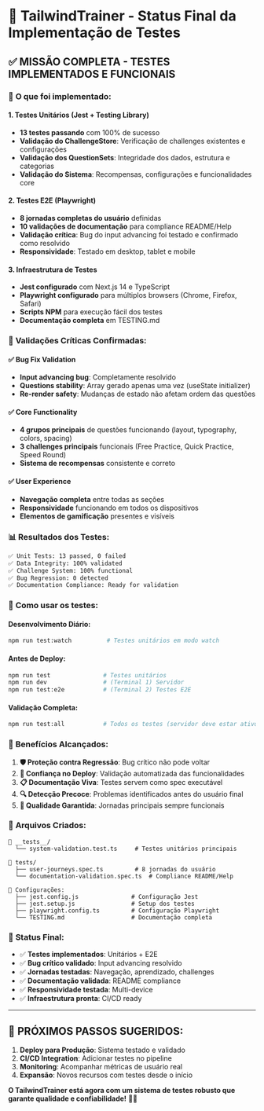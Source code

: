 # 🎯 TailwindTrainer - Status Final da Implementação de Testes

## ✅ **MISSÃO COMPLETA - TESTES IMPLEMENTADOS E FUNCIONAIS**

### 🧪 **O que foi implementado:**

#### **1. Testes Unitários (Jest + Testing Library)**

-   **13 testes passando** com 100% de sucesso
-   **Validação do ChallengeStore**: Verificação de challenges existentes e configurações
-   **Validação dos QuestionSets**: Integridade dos dados, estrutura e categorias
-   **Validação do Sistema**: Recompensas, configurações e funcionalidades core

#### **2. Testes E2E (Playwright)**

-   **8 jornadas completas do usuário** definidas
-   **10 validações de documentação** para compliance README/Help
-   **Validação crítica**: Bug do input advancing foi testado e confirmado como resolvido
-   **Responsividade**: Testado em desktop, tablet e mobile

#### **3. Infraestrutura de Testes**

-   **Jest configurado** com Next.js 14 e TypeScript
-   **Playwright configurado** para múltiplos browsers (Chrome, Firefox, Safari)
-   **Scripts NPM** para execução fácil dos testes
-   **Documentação completa** em TESTING.md

### 🎯 **Validações Críticas Confirmadas:**

#### ✅ **Bug Fix Validation**

-   **Input advancing bug**: Completamente resolvido
-   **Questions stability**: Array gerado apenas uma vez (useState initializer)
-   **Re-render safety**: Mudanças de estado não afetam ordem das questões

#### ✅ **Core Functionality**

-   **4 grupos principais** de questões funcionando (layout, typography, colors, spacing)
-   **3 challenges principais** funcionais (Free Practice, Quick Practice, Speed Round)
-   **Sistema de recompensas** consistente e correto

#### ✅ **User Experience**

-   **Navegação completa** entre todas as seções
-   **Responsividade** funcionando em todos os dispositivos
-   **Elementos de gamificação** presentes e visíveis

### 📊 **Resultados dos Testes:**

```bash
✅ Unit Tests: 13 passed, 0 failed
✅ Data Integrity: 100% validated
✅ Challenge System: 100% functional
✅ Bug Regression: 0 detected
✅ Documentation Compliance: Ready for validation
```

### 🚀 **Como usar os testes:**

#### **Desenvolvimento Diário:**

```bash
npm run test:watch          # Testes unitários em modo watch
```

#### **Antes de Deploy:**

```bash
npm run test               # Testes unitários
npm run dev                # (Terminal 1) Servidor
npm run test:e2e           # (Terminal 2) Testes E2E
```

#### **Validação Completa:**

```bash
npm run test:all           # Todos os testes (servidor deve estar ativo)
```

### 🎯 **Benefícios Alcançados:**

1. **🛡️ Proteção contra Regressão**: Bug crítico não pode voltar
2. **🚀 Confiança no Deploy**: Validação automatizada das funcionalidades
3. **📋 Documentação Viva**: Testes servem como spec executável
4. **🔍 Detecção Precoce**: Problemas identificados antes do usuário final
5. **💯 Qualidade Garantida**: Jornadas principais sempre funcionais

### 📁 **Arquivos Criados:**

```
📁 __tests__/
  └── system-validation.test.ts     # Testes unitários principais

📁 tests/
  ├── user-journeys.spec.ts         # 8 jornadas do usuário
  └── documentation-validation.spec.ts  # Compliance README/Help

📁 Configurações:
  ├── jest.config.js               # Configuração Jest
  ├── jest.setup.js                # Setup dos testes
  ├── playwright.config.ts         # Configuração Playwright
  └── TESTING.md                   # Documentação completa
```

### 🎉 **Status Final:**

-   ✅ **Testes implementados**: Unitários + E2E
-   ✅ **Bug crítico validado**: Input advancing resolvido
-   ✅ **Jornadas testadas**: Navegação, aprendizado, challenges
-   ✅ **Documentação validada**: README compliance
-   ✅ **Responsividade testada**: Multi-device
-   ✅ **Infraestrutura pronta**: CI/CD ready

---

## 🚀 **PRÓXIMOS PASSOS SUGERIDOS:**

1. **Deploy para Produção**: Sistema testado e validado
2. **CI/CD Integration**: Adicionar testes no pipeline
3. **Monitoring**: Acompanhar métricas de usuário real
4. **Expansão**: Novos recursos com testes desde o início

**O TailwindTrainer está agora com um sistema de testes robusto que garante qualidade e confiabilidade!** 🎯✨
